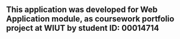 ## This application was developed for Web Application module, as coursework portfolio project at WIUT by student ID: 00014714
